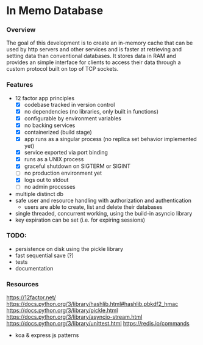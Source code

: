 # In Memo Database

### Overview

The goal of this development is to create an in-memory cache that can be used by http servers
and other services and is faster at retrieving and setting data than conventional databases.
It stores data in RAM and provides an simple interface for clients to access their data through
a custom protocol built on top of TCP sockets.

### Features

- 12 factor app principles
  - [x] codebase tracked in version control
  - [x] no dependencies (no libraries, only built in functions)
  - [x] configurable by environment variables
  - [x] no backing services
  - [x] containerized (build stage)
  - [x] app runs as a singular process (no replica set behavior implemented yet)
  - [x] service exported via port binding
  - [x] runs as a UNIX process
  - [x] graceful shutdown on SIGTERM or SIGINT
  - [ ] no production environment yet
  - [x] logs out to stdout
  - [ ] no admin processes
- multiple distinct db
- safe user and resource handling with authorization and authentication
  - users are able to create, list and delete their databases
- single threaded, concurrent working, using the build-in asyncio library
- key expiration can be set (i.e. for expiring sessions)

### TODO:

- persistence on disk using the pickle library
- fast sequential save (?)
- tests
- documentation

### Resources

https://12factor.net/
https://docs.python.org/3/library/hashlib.html#hashlib.pbkdf2_hmac
https://docs.python.org/3/library/pickle.html
https://docs.python.org/3/library/asyncio-stream.html
https://docs.python.org/3/library/unittest.html
https://redis.io/commands
- koa & express js patterns